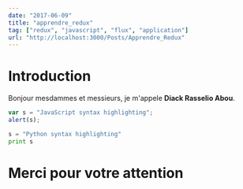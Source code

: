 ```yaml
---
date: "2017-06-09"
title: "apprendre_redux"
tag: ["redux", "javascript", "flux", "application"]
url: "http://localhost:3000/Posts/Apprendre_Redux"
---
```


# Introduction

Bonjour mesdammes et messieurs, je m'appele **Diack Rasselio Abou**.

```javascript
var s = "JavaScript syntax highlighting";
alert(s);
```
 
```python
s = "Python syntax highlighting"
print s
```

# **Merci pour votre attention**
